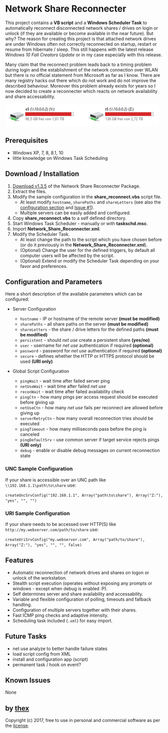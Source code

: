 # Network Share Reconnecter
This project contains a **VB script** and a **Windows Scheduler Task** to automatically reconnect disconnected network shares / drives on login or unlock (if they are available or become available in the near future). But why? The reason for creating this project is that attached network drives are under Windows often not correctly reconnected on startup, restart or resume from hibernate / sleep. This still happens with the latest release *Windows 10 Fall Creators Update* or in my case especially with this release.

Many claim that the reconnect problem leads back to a timing problem during login and the establishment of the network connection over WLAN but there is no official statement from Microsoft as far as I know. There are many registry hacks out there which do not work and do not improve the described behaviour. Moreover this problem already exists for years so I now decided to create a reconnecter which reacts on network availability and share accessability.

![1](/screenshots/drives.png)

## Prerequisites
* Windows XP, 7, 8, 8.1, 10
* little knowledge on Windows Task Scheduling

## Download / Installation
1. [Download v1.3.5](https://github.com/thexmanxyz/network-share-reconnecter/releases/download/v1.3.5/nsr.v1.3.5.zip) of the Network Share Reconnecter Package.
2. Extract the files.
3. Modify the sample configuration in the **share_reconnect.vbs** script file.
   * At least modify `hostname`, `sharePaths` and `shareLetters` (see also the [configuration section](https://github.com/thexmanxyz/network-share-reconnecter/blob/master/src/share_reconnect.vbs#L41-L43) and [Issue #1](https://github.com/thexmanxyz/network-share-reconnecter/issues/1)).
   * Multiple servers can be easily added and configured.
4. Copy **share_reconnect.vbs** to a self defined directory.
5. Start Windows Task Scheduler - manually or with **taskschd.msc**.
6. Import **Network_Share_Reconnecter.xml**.
7. Modify the Scheduler Task.
   * At least change the path to the script which you have chosen before (or do it previously in the **Network_Share_Reconnecter.xml**).
   * (Optional) Change the user for the defined triggers, by default all computer users will be affected by the script.
   * (Optional) Extend or modify the Scheduler Task depending on your favor and preferences.

## Configuration and Parameters
Here a short description of the available parameters which can be configured:

* Server Configuration
  * `hostname` - IP or hostname of the remote server **(must be modified)**
  * `sharePaths` - all share paths on the server **(must be modified)**
  * `shareLetters` - the share / drive letters for the defined paths **(must be modified)**
  * `persistent` - should *net use* create a persistent share **(yes/no)**
  * `user` - username for *net use* authentication if required **(optional)**
  * `password` - password for *net use* authentication if required **(optional)**
  * `secure` - defines whether the HTTP or HTTPS protocol should be used **(URI only)**
  
* Global Script Configuration
  * `pingWait` - wait time after failed server ping
  * `netUseWait` - wait time after failed *net use*
  * `reconWait` - wait time after failed availability check
  * `pingCtn` - how many pings per access request should be executed before giving up
  * `netUseCtn` - how many *net use* fails per reconnect are allowed before giving up
  * `serverRetryCtn` - how many overall reconnection tries should be executed
  * `pingTimeout` - how many milliseconds pass before the ping is canceled
  * `pingDefaultSrv` - use common server if target service rejects pings **(URI only)**
  * `debug` - enable or disable debug messages on current reconnection state

### UNC Sample Configuration
If your share is accessible over an UNC path like `\\192.168.1.1\path\to\share` use:

`createUncSrvConfig("192.168.1.1", Array("path\to\share"), Array("Z:"), "yes", "", "")`


### URI Sample Configuration
If your share needs to be accessed over HTTP(S) like `http://my.webserver.com/path/to/share` use:

`createUriSrvConfig("my.webserver.com", Array("path/to/share"), Array("Z:"), "yes", "", "", false)`

## Features
* Automatic reconnection of network drives and shares on logon or unlock of the workstation.
* Stealth script execution (operates without exposing any prompts or windows - except when debug is enabled :P).
* Self determines server and share availability and accessability.
* Variable and flexible configuration of polling, timeouts and fallback handling.
* Configuration of multiple servers together with their shares.
* Fast ICMP ping checks and adaptive intensity.
* Scheduling task included (`.xml`) for easy import.

## Future Tasks
* net use analyze to better handle failure states
* load script config from XML
* install and configuration app (script)
* permanent task / hook on event?

## Known Issues
None

## by [thex](https://github.com/thexmanxyz)
Copyright (c) 2017, free to use in personal and commercial software as per the [license](/LICENSE.md).
